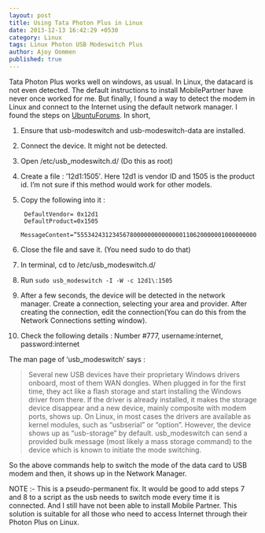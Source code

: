 ```yaml
---
layout: post
title: Using Tata Photon Plus in Linux
date: 2013-12-13 16:42:29 +0530
category: Linux
tags: Linux Photon USB Modeswitch Plus
author: Ajoy Oommen
published: true
---
```

Tata Photon Plus works well on windows, as usual. In Linux, the datacard is not even detected. The default instructions to install MobilePartner have never once worked for me. But finally, I found a way to detect the modem in Linux and connect to the Internet using the default network manager. I found the steps on [UbuntuForums](http://ubuntuforums.org/showthread.php?t=1814583). In short,

1. Ensure that usb-modeswitch and usb-modeswitch-data are installed.
2. Connect the device. It might not be detected.
3. Open /etc/usb_modeswitch.d/ (Do this as root)
4. Create a file : ’12d1:1505′. Here 12d1 is vendor ID and 1505 is the product id. I’m not sure if this method would work for other models.
5. Copy the following into it :

        DefaultVendor= 0x12d1
        DefaultProduct=0x1505
        MessageContent=”55534243123456780000000000000011062000000100000000000000000000″

6. Close the file and save it. (You need sudo to do that)
7. In terminal, cd to /etc/usb_modeswitch.d/
8. Run `sudo usb_modeswitch -I -W -c 12d1\:1505`
9. After a few seconds, the device will be detected in the network manager. Create a connection, selecting your area and provider. After creating the connection, edit the connection(You can do this from the Network Connections setting window).
10. Check the following details : Number #777, username:internet, password:internet

The man page of ‘usb_modeswitch’ says :

>Several new USB devices have their proprietary Windows drivers onboard, most of them WAN dongles. When plugged in for the first time, they act like a flash storage and start installing the Windows driver from there. If the driver is already installed, it makes the storage device disappear and a new device, mainly composite with modem ports, shows up. On Linux, in most cases the drivers are available as kernel modules, such as “usbserial” or “option”. However, the device shows up as “usb-storage” by default. usb_modeswitch can send a provided bulk message (most likely a mass storage command) to the device which is known to initiate the mode switching.

So the above commands help to switch the mode of the data card to USB modem and then, it shows up in the Network Manager.

NOTE :- This is a pseudo-permanent fix. It would be good to add steps 7 and 8 to a script as the usb needs to switch mode every time it is connected. And I still have not been able to install Mobile Partner. This solution is suitable for all those who need to access Internet through their Photon Plus on Linux.